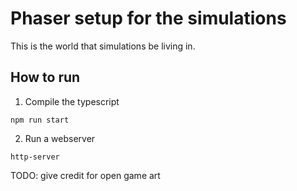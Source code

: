 # Phaser setup for the simulations

This is the world that simulations be living in.

## How to run

1. Compile the typescript

```
npm run start
```

2. Run a webserver

```
http-server
```

TODO: give credit for open game art
